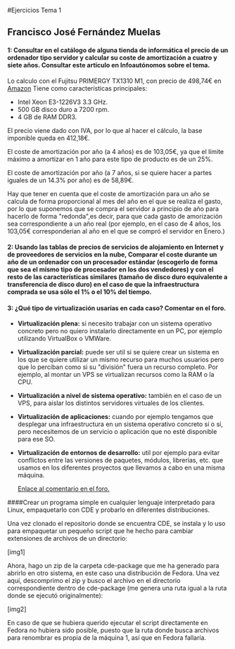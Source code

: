 #Ejercicios Tema 1
## Francisco José Fernández Muelas


#### 1: Consultar en el catálogo de alguna tienda de informática el precio de un ordenador tipo servidor y calcular su coste de amortización a cuatro y siete años. Consultar este artículo en Infoautónomos sobre el tema.

Lo calculo con el Fujitsu PRIMERGY TX1310 M1, con precio de 498,74€ en [Amazon](https://www.amazon.es/Fujitsu-PRIMERGY-TX1310-M1-E3-1226V3/dp/B00KDXRPCU/)
Tiene como características principales:

- Intel Xeon E3-1226V3 3.3 GHz.
- 500 GB disco duro a 7200 rpm.
- 4 GB de RAM DDR3.

El precio viene dado con IVA, por lo que al hacer el cálculo, la base imponible queda en 412,18€.

El coste de amortización por año (a 4 años) es de 103,05€, ya que el límite máximo a amortizar en 1 año para este tipo de producto es de un 25%.

El coste de amortización por año (a 7 años, si se quiere hacer a partes iguales de un 14.3% por año) es de 58,89€.

Hay que tener en cuenta que el coste de amortización para un año se calcula de forma proporcional al mes del año en el que se realiza el gasto, por lo que suponemos que se compra el servidor a principio de año para hacerlo de forma "redonda",es decir, para que cada gasto de amorización sea correspondiente a un año real (por ejemplo, en el caso de 4 años, los 103,05€ corresponderian al año en el que se compró el servidor en Enero.)

#### 2: Usando las tablas de precios de servicios de alojamiento en Internet y de proveedores de servicios en la nube, Comparar el coste durante un año de un ordenador con un procesador estándar (escogerlo de forma que sea el mismo tipo de procesador en los dos vendedores) y con el resto de las características similares (tamaño de disco duro equivalente a transferencia de disco duro) en el caso de que la infraestructura comprada se usa sólo el 1% o el 10% del tiempo.



#### 3: ¿Qué tipo de virtualización usarías en cada caso? Comentar en el foro.

- **Virtualización plena:** si necesito trabajar con un sistema operativo concreto pero no quiero instalarlo directamente en un PC, por ejemplo utilizando VirtualBox o VMWare.
- **Virtualización parcial:** puede ser util si se quiere crear un sistema en los que se quiere utilizar un mismo recurso para muchos usuarios pero que lo perciban como si su "división" fuera un recurso completo. Por ejemplo, al montar un VPS se virtualizan recursos como la RAM o la CPU.
-  **Virtualización a nivel de sistema operativo:** también en el caso de un VPS, para aislar los distintos servidores virtuales de los clientes.
- **Virtualización de aplicaciones:** cuando por ejemplo tengamos que desplegar una infraestructura en un sistema operativo concreto sí o sí, pero necesitemos de un servicio o aplicación que no esté disponible para ese SO.
- **Virtualización de entornos de desarrollo:** util por ejemplo para evitar conflictos entre las versiones de paquetes, módulos, librerías, etc. que usamos en los diferentes proyectos que llevamos a cabo en una misma máquina.

  [Enlace al comentario en el foro.](https://github.com/JJ/IV16-17/issues/1#issuecomment-251446492)

####Crear un programa simple en cualquier lenguaje interpretado para Linux, empaquetarlo con CDE y probarlo en diferentes distribuciones.

Una vez clonado el repositorio donde se encuentra CDE, se instala y lo uso para empaquetar un pequeño script que he hecho para cambiar extensiones de archivos de un directorio:

[img1]

Ahora, hago un zip de la carpeta cde-package que me ha generado para abrirlo en otro sistema, en este caso una distribución de Fedora. Una vez aquí, descomprimo el zip y busco el archivo en el directorio correspondiente dentro de cde-package (me genera una ruta igual a la ruta donde se ejecutó originalmente):

[img2]

En caso de que se hubiera querido ejecutar el script directamente en Fedora no hubiera sido posible, puesto que la ruta donde busca archivos para renombrar es propia de la máquina 1, así que en Fedora fallaría.

